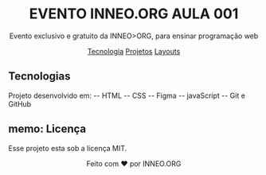<h1 align="center">EVENTO INNEO.ORG AULA 001</h1>

<p align="center">Evento exclusivo e gratuito da INNEO>ORG, para ensinar programação web</p>

<p align="center">
  <a href="#" target="_blank">Tecnologia</a>
  <a href="#" target="_blank">Projetos</a>
  <a href="#" target="_blank">Layouts</a>
</p>

## Tecnologias

Projeto desenvolvido em:
-- HTML
-- CSS
-- Figma
-- javaScript
-- Git e GitHub

## memo: Licença

Esse projeto esta sob a licença MIT.

<p align="center">
Feito com ❤ por INNEO.ORG
</p>
